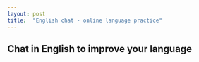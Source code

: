 ```yaml
---
layout: post
title:  "English chat - online language practice"
---
```


## Chat in English to improve your language
